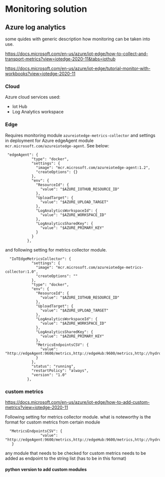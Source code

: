 # Monitoring solution 



## Azure log analytics

some quides with generic description how monitoring can be taken into use.

https://docs.microsoft.com/en-us/azure/iot-edge/how-to-collect-and-transport-metrics?view=iotedge-2020-11&tabs=iothub

https://docs.microsoft.com/en-us/azure/iot-edge/tutorial-monitor-with-workbooks?view=iotedge-2020-11


### Cloud
Azure cloud services used:
- Iot Hub
- Log Analytics workspace



### Edge
Requires monitoring module `azureiotedge-metrics-collector` and settings in deployment for Azure edgeAgent module `mcr.microsoft.com/azureiotedge-agent`. See below: 

```
 "edgeAgent": {
            "type": "docker",
            "settings": {
              "image": "mcr.microsoft.com/azureiotedge-agent:1.2",
              "createOptions": {}
            },
            "env": {
              "ResourceId": {
                "value": "$AZURE_IOTHUB_RESOURCE_ID"
              },
              "UploadTarget": {
                "value": "$AZURE_UPLOAD_TARGET"
              },
              "LogAnalyticsWorkspaceId": {
                "value": "$AZURE_WORKSPACE_ID"
              },
              "LogAnalyticsSharedKey": {
                "value": "$AZURE_PRIMARY_KEY"
              }
            }
          },
```

and following setting for metrics collector module.


```
  "IoTEdgeMetricsCollector": {
            "settings": {
              "image": "mcr.microsoft.com/azureiotedge-metrics-collector:1.0",
              "createOptions": ""
            },
            "type": "docker",
            "env": {
              "ResourceId": {
                "value": "$AZURE_IOTHUB_RESOURCE_ID"
              },
              "UploadTarget": {
                "value": "$AZURE_UPLOAD_TARGET"
              },
              "LogAnalyticsWorkspaceId": {
                "value": "$AZURE_WORKSPACE_ID"
              },
              "LogAnalyticsSharedKey": {
                "value": "$AZURE_PRIMARY_KEY"
              },
              "MetricsEndpointsCSV": {
                "value": "http://edgeAgent:9600/metrics,http://edgeHub:9600/metrics,http://hydropymodule:9600/metrics"
              }
            },
            "status": "running",
            "restartPolicy": "always",
            "version": "1.0"
          },
```


### custom metrics

https://docs.microsoft.com/en-us/azure/iot-edge/how-to-add-custom-metrics?view=iotedge-2020-11


Following setting for metrics collector module. what is noteworthy is the format for custom metrics from certain module

```
  "MetricsEndpointsCSV": {
                "value": "http://edgeAgent:9600/metrics,http://edgeHub:9600/metrics,http://hydropymodule:9600/metrics"
   }
```

any module that needs to be checked for custom metrics needs to be added as endpoint to the string list (has to be in this
format)

#### python version to add custom modules



###
